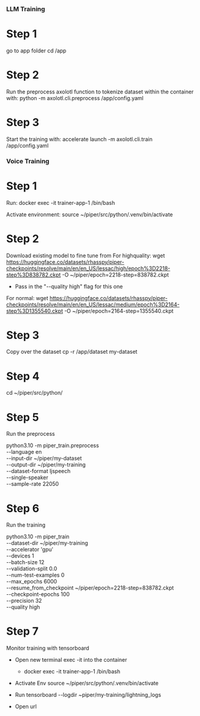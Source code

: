 ### LLM Training
# Step 1
go to app folder
cd /app

# Step 2

Run the preprocess axolotl function to tokenize dataset within the container with: 
python -m axolotl.cli.preprocess /app/config.yaml

# Step 3

Start the training with: 
accelerate launch -m axolotl.cli.train /app/config.yaml


### Voice Training
# Step 1
Run:  docker exec -it trainer-app-1 /bin/bash

Activate environment:
source ~/piper/src/python/.venv/bin/activate

# Step 2
Download existing model to fine tune from
For highquality:
wget https://huggingface.co/datasets/rhasspy/piper-checkpoints/resolve/main/en/en_US/lessac/high/epoch%3D2218-step%3D838782.ckpt -O ~/piper/epoch=2218-step=838782.ckpt
* Pass in the "--quality high" flag for this one

For normal:
wget https://huggingface.co/datasets/rhasspy/piper-checkpoints/resolve/main/en/en_US/lessac/medium/epoch%3D2164-step%3D1355540.ckpt -O ~/piper/epoch=2164-step=1355540.ckpt

# Step 3
Copy over the dataset
cp -r /app/dataset my-dataset

# Step 4
cd ~/piper/src/python/

# Step 5
Run the preprocess

python3.10 -m piper_train.preprocess \
  --language en \
  --input-dir ~/piper/my-dataset \
  --output-dir ~/piper/my-training \
  --dataset-format ljspeech \
  --single-speaker \
  --sample-rate 22050

# Step 6
Run the training

python3.10 -m piper_train \
    --dataset-dir ~/piper/my-training \
    --accelerator 'gpu' \
    --devices 1 \
    --batch-size 12 \
    --validation-split 0.0 \
    --num-test-examples 0 \
    --max_epochs 6000 \
    --resume_from_checkpoint ~/piper/epoch=2218-step=838782.ckpt \
    --checkpoint-epochs 100 \
    --precision 32 \
    --quality high

# Step 7
Monitor training with tensorboard

* Open new terminal exec -it into the container
    *  docker exec -it trainer-app-1 /bin/bash

* Activate Env
source ~/piper/src/python/.venv/bin/activate

* Run tensorboard --logdir ~piper/my-training/lightning_logs

* Open url